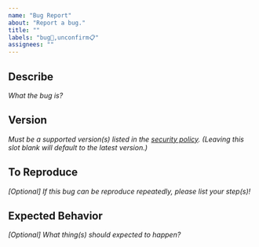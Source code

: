 ```yaml
---
name: "Bug Report"
about: "Report a bug."
title: ""
labels: "bug🐛,unconfirm📋"
assignees: ""
---
```

## Describe

*What the bug is?*



## Version

*Must be a supported version(s) listed in the [security policy](https://github.com/hugoalh-studio/NodeJS.AdvancedRandom/security/policy). (Leaving this slot blank will default to the latest version.)*



## To Reproduce

*\[Optional\] If this bug can be reproduce repeatedly, please list your step(s)!*



## Expected Behavior

*\[Optional\] What thing(s) should expected to happen?*


